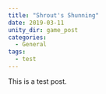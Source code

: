 ```yaml
---
title: "Shrout's Shunning"
date: 2019-03-11
unity_dir: game_post
categories:
  - General
tags:
  - test
---
```


This is a test post.

